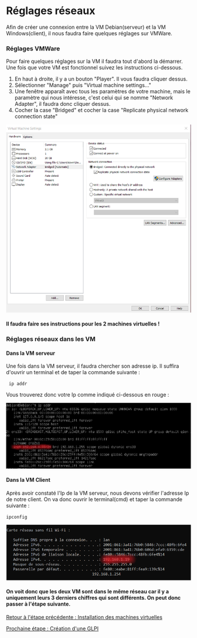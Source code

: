 # Réglages réseaux

Afin de créer une connexion entre la VM Debian(serveur) et la VM Windows(client), il nous faudra faire quelques réglages sur VMWare.

### Réglages VMWare

Pour faire quelques réglages sur la VM il faudra tout d'abord la démarrer. Une fois que votre VM est fonctionnel suivez les instructions ci-dessous.
1. En haut à droite, il y a un bouton "Player". Il vous faudra cliquer dessus.
2. Sélectionner "Manage" puis "Virtual machine settings..."
3. Une fenêtre apparaît avec tous les paramètres de votre machine, mais le paramètre qui nous intéresse, c'est celui qui se nomme "Network Adapter", il faudra donc cliquer dessus.
4. Cocher la case "Bridged" et cocher la case "Replicate physical network connection state"

![](https://github.com/kevinguyodo/Linux-deuxieme-annee/blob/main/TP1/IMG/Etape6.PNG)

#### Il faudra faire ses instructions pour les 2 machines virtuelles !

### Réglages réseaux dans les VM

#### Dans la VM serveur

Une fois dans la VM serveur, il faudra chercher son adresse ip. Il suffira d'ouvrir un terminal et de taper la commande suivante :
```
 ip addr
```

Vous trouverez donc votre Ip comme indiqué ci-dessous en rouge :

![](https://github.com/kevinguyodo/Linux-deuxieme-annee/blob/main/TP1/IMG/ip.png)

#### Dans la VM Client

Après avoir constaté l'Ip de la VM serveur, nous devons vérifier l'adresse Ip de notre client. On va donc ouvrir le terminal(cmd) et taper la commande suivante :
```
ipconfig
```

![](https://github.com/kevinguyodo/Linux-deuxieme-annee/blob/main/TP1/IMG/ip_windows.PNG)

#### On voit donc que les deux VM sont dans le même réseau car il y a uniquement leurs 3 derniers chiffres qui sont différents. On peut donc passer à l'étape suivante.


[Retour à l'étape précédente : Installation des machines virtuelles](https://github.com/kevinguyodo/Linux-deuxieme-annee/blob/main/TP1/Installation%20VM.md)

[Prochaine étape : Création d'une GLPI](https://github.com/kevinguyodo/Linux-deuxieme-annee/blob/main/TP1/Cr%C3%A9ation%20GLPI.md)
